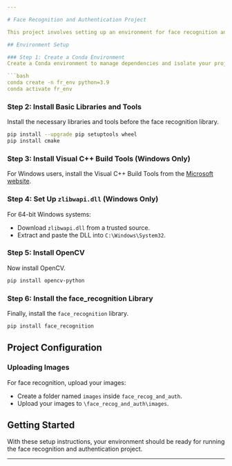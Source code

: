 ```yaml
---

# Face Recognition and Authentication Project

This project involves setting up an environment for face recognition and authentication. Follow these steps to set up your environment and get started.

## Environment Setup

### Step 1: Create a Conda Environment
Create a Conda environment to manage dependencies and isolate your project.

```bash
conda create -n fr_env python=3.9
conda activate fr_env
```

### Step 2: Install Basic Libraries and Tools
Install the necessary libraries and tools before the face recognition library.

```bash
pip install --upgrade pip setuptools wheel
pip install cmake
```

### Step 3: Install Visual C++ Build Tools (Windows Only)
For Windows users, install the Visual C++ Build Tools from the [Microsoft website](https://visualstudio.microsoft.com/visual-cpp-build-tools/).

### Step 4: Set Up `zlibwapi.dll` (Windows Only)
For 64-bit Windows systems:

- Download `zlibwapi.dll` from a trusted source.
- Extract and paste the DLL into `C:\Windows\System32`.

### Step 5: Install OpenCV
Now install OpenCV.

```bash
pip install opencv-python
```

### Step 6: Install the face_recognition Library
Finally, install the `face_recognition` library.

```bash
pip install face_recognition
```

## Project Configuration

### Uploading Images
For face recognition, upload your images:

- Create a folder named `images` inside `face_recog_and_auth`.
- Upload your images to `\face_recog_and_auth\images`.


## Getting Started

With these setup instructions, your environment should be ready for running the face recognition and authentication project.

---
```

